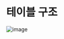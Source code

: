 # 테이블 구조  
![image](https://github.com/CharmingSeuI/parser/assets/88655763/012c5eb0-8442-4ae2-9210-ea2c76a60e3d)
